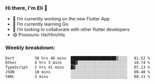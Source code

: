 ### Hi there, I'm Eli 👋
- 🔭 I’m currently working on the new Flutter App
- 🌱 I’m currently learning Go
- 🦄 I’m looking to collaborate with other flutter developers
- 😄 Pronouns: He/Him/His

### Weekly breakdown:
<!--START_SECTION:waka-->

```txt
Dart         30 hrs 46 mins  ████████████████████▒░░░░   81.52 %
Other        4 hrs 3 mins    ██▓░░░░░░░░░░░░░░░░░░░░░░   10.74 %
TypeScript   2 hrs 41 mins   █▓░░░░░░░░░░░░░░░░░░░░░░░   07.13 %
JSON         10 mins         ░░░░░░░░░░░░░░░░░░░░░░░░░   00.48 %
YAML         2 mins          ░░░░░░░░░░░░░░░░░░░░░░░░░   00.11 %
```

<!--END_SECTION:waka-->

